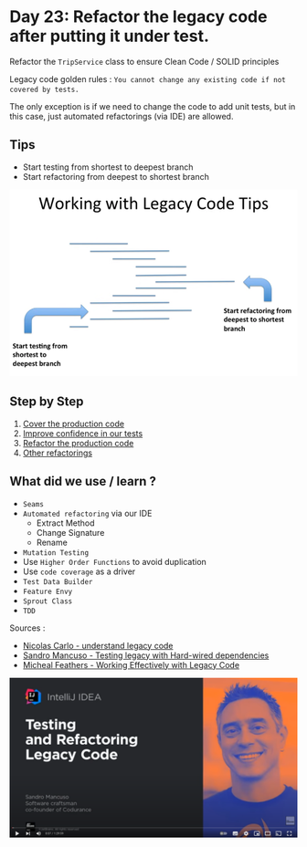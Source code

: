 # Day 23: Refactor the legacy code after putting it under test.
Refactor the `TripService` class to ensure Clean Code / SOLID principles

Legacy code golden rules :
`You cannot change any existing code if not covered by tests.`

The only exception is if we need to change the code to add unit tests, but in this case, just automated refactorings (via IDE) are allowed.

## Tips
- Start testing from shortest to deepest branch
- Start refactoring from deepest to shortest branch

![Working with Legacy Code Tips](img/tips.png)

## Step by Step
1. [Cover the production code](steps/1.cover-the-code.md)
2. [Improve confidence in our tests](steps/2.mutate-some-code.md)
3. [Refactor the production code](steps/3.refactoring.md)
4. [Other refactorings](steps/4.other-refactorings.md)

## What did we use / learn ?
- `Seams`
- `Automated refactoring` via our IDE
  - Extract Method
  - Change Signature
  - Rename
- `Mutation Testing`
- Use `Higher Order Functions` to avoid duplication
- Use `code coverage` as a driver
- `Test Data Builder`
- `Feature Envy`
- `Sprout Class`
- `TDD`

Sources : 
- [Nicolas Carlo - understand legacy code](https://understandlegacycode.com/blog/key-points-of-working-effectively-with-legacy-code/#identify-seams-to-break-your-code-dependencies)
- [Sandro Mancuso - Testing legacy with Hard-wired dependencies](https://www.codurance.com/publications/2011/07/16/testing-legacy-hard-wired-dependencies)
- [Micheal Feathers - Working Effectively with Legacy Code](https://www.oreilly.com/library/view/working-effectively-with/0131177052/)

<a href="https://youtu.be/LSqbXorkyfQ" rel="Sandro's video">![Sandro's video](img/video.png)</a>
